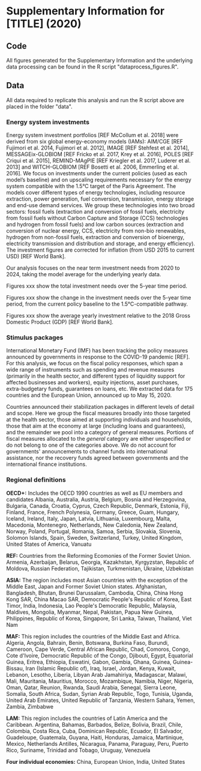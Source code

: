# Supplementary Information for [TITLE] (2020)

## Code
All figures generated for the Supplementary Information and the underlying data processing can be found in the R script "dataprocess_figures.R".

## Data
All data required to replicate this analysis and run the R script above are placed in the folder "data".

### Energy system investments

Energy system investment portfolios [REF McCollum et al. 2018] were derived from six global energy-economy models (IAMs): AIM/CGE [REF Fujimori et al. 2014, Fujimori et al. 2012], IMAGE [REF Stehfest et al. 2014], MESSAGEix-GLOBIOM [REF Fricko et al. 2017, Krey et al. 2016], POLES [REF Criqui et al. 2015], REMIND-MAgPIE [REF Kriegler et al. 2017, Luderer et al. 2013] and WITCH-GLOBIOM [REF Bosetti et al. 2006, Emmerling et al. 2016]. We focus on investments under the current policies (used as each model’s baseline) and on upscaling requirements necessary for the energy system compatible with the 1.5°C target of the Paris Agreement. The models cover different types of energy technologies, including resource extraction, power generation, fuel conversion, transmission, energy storage and end-use demand services. We group these technologies into two broad sectors: fossil fuels (extraction and conversion of fossil fuels, electricity from fossil fuels without Carbon Capture and Storage (CCS) technologies and hydrogen from fossil fuels) and low carbon sources (extraction and conversion of nuclear energy, CCS, electricity from non-bio renewables, hydrogen from non-fossil fuels, extraction and conversion of bioenergy, electricity transmission and distribution and storage, and energy efficiency). The investment figures are corrected for inflation (from USD 2015 to current USD) [REF World Bank].

Our analysis focuses on the near term investment needs from 2020 to 2024, taking the model average for the underlying yearly data.

Figures xxx show the total investment needs over the 5-year time period.

Figures xxx show the change in the investment needs over the 5-year time period, from the current policy baseline to the 1.5°C-compatible pathway.

Figures xxx show the average yearly investment relative to the 2018 Gross Domestic Product (GDP) [REF World Bank]. 


### Stimulus packages

International Monetary Fund (IMF) has been tracking the policy measures announced by governments in response to the COVID-19 pandemic [REF]. For this analysis, we focus on the fiscal policy responses, which span a wide range of instruments such as spending and revenue measures (primarily in the health sector, and different types of liquidity support for affected businesses and workers), equity injections, asset purchases, extra-budgetary funds, guarantees on loans, etc. We extracted data for 175 countries and the European Union, announced up to May 15, 2020. 

Countries announced their stabilization packages in different levels of detail and scope. Here we group the fiscal measures broadly into those targeted at the health sector, those aimed at supporting individuals and households, those that aim at the economy at large (including loans and guarantees), and the remainder we pool into a category of general measures. Portions of fiscal measures allocated to the *general* category are either unspecified or do not belong to one of the categories above.
We do not account for governments' announcements to channel funds into international assistance, nor the recovery funds agreed between governments and the international finance institutions.
 


### Regional definitions

**OECD+:** Includes the OECD 1990 countries as well as EU members and candidates
Albania, Australia, Austria, Belgium, Bosnia and Herzegovina, Bulgaria, Canada, Croatia, Cyprus, Czech Republic, Denmark, Estonia, Fiji, Finland, France, French Polynesia,
Germany, Greece, Guam, Hungary, Iceland, Ireland, Italy, Japan, Latvia, Lithuania,
Luxembourg, Malta, Macedonia, Montenegro, Netherlands, New Caledonia, New Zealand,
Norway, Poland, Portugal, Romania, Samoa, Serbia, Slovakia, Slovenia, Solomon Islands,
Spain, Sweden, Switzerland, Turkey, United Kingdom, United States of America, Vanuatu

**REF:** Countries from the Reforming Ecomonies of the Former Soviet Union.
Armenia, Azerbaijan, Belarus, Georgia, Kazakhstan, Kyrgyzstan, Republic of Moldova,
Russian Federation, Tajikistan, Turkmenistan, Ukraine, Uzbekistan

**ASIA:** The region includes most Asian countries with the exception of the Middle East,
Japan and Former Soviet Union states.
Afghanistan, Bangladesh, Bhutan, Brunei Darussalam, Cambodia, China, China Hong Kong
SAR, China Macao SAR, Democratic People's Republic of Korea, East Timor, India,
Indonesia, Lao People's Democratic Republic, Malaysia, Maldives, Mongolia, Myanmar,
Nepal, Pakistan, Papua New Guinea, Philippines, Republic of Korea, Singapore, Sri Lanka,
Taiwan, Thailand, Viet Nam

**MAF:** This region includes the countries of the Middle East and Africa.
Algeria, Angola, Bahrain, Benin, Botswana, Burkina Faso, Burundi, Cameroon, Cape Verde,
Central African Republic, Chad, Comoros, Congo, Cote d'Ivoire, Democratic Republic of
the Congo, Djibouti, Egypt, Equatorial Guinea, Eritrea, Ethiopia, Eswatini, Gabon, Gambia, Ghana, Guinea, Guinea-Bissau, Iran (Islamic Republic of), Iraq, Israel, Jordan, Kenya, Kuwait,
Lebanon, Lesotho, Liberia, Libyan Arab Jamahiriya, Madagascar, Malawi, Mali, Mauritania,
Mauritius, Morocco, Mozambique, Namibia, Niger, Nigeria, Oman, Qatar, Reunion,
Rwanda, Saudi Arabia, Senegal, Sierra Leone, Somalia, South Africa, Sudan, Syrian Arab Republic, Togo, Tunisia, Uganda, United Arab Emirates, United Republic of
Tanzania, Western Sahara, Yemen, Zambia, Zimbabwe

**LAM:**  This region includes the countries of Latin America and the Caribbean.
Argentina, Bahamas, Barbados, Belize, Bolivia, Brazil, Chile, Colombia, Costa Rica, Cuba,
Dominican Republic, Ecuador, El Salvador, Guadeloupe, Guatemala, Guyana, Haiti, Honduras, Jamaica, Martinique, Mexico, Netherlands Antilles, Nicaragua, Panama, Paraguay,
Peru, Puerto Rico, Suriname, Trinidad and Tobago, Uruguay, Venezuela

**Four individual economies:** China, European Union, India, United States

